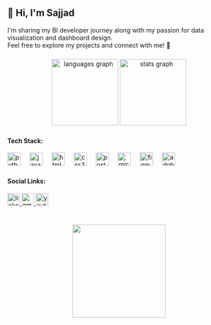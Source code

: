 <h2 align="left">👋 Hi, I'm Sajjad</h2>

<p align="left">I'm sharing my BI developer journey along with my passion for data visualization and dashboard design.<br>Feel free to explore my projects and connect with me! 🚀</p>



###

<div align="center">
  <img src="https://github-readme-stats.vercel.app/api/top-langs?username=Dashboard-Design&locale=en&hide_title=false&layout=compact&card_width=320&langs_count=6&theme=vue&hide_border=false" height="150" alt="languages graph"  />
  <img src="https://github-readme-stats.vercel.app/api?username=Dashboard-Design&hide_title=false&hide_rank=false&show_icons=true&include_all_commits=true&count_private=true&disable_animations=false&theme=vue&locale=en&hide_border=false" height="150" alt="stats graph"  />
</div>



###

<div align="left">
  <h4 align="left">Tech Stack: </h4>
  <img src="https://cdn.jsdelivr.net/gh/devicons/devicon/icons/python/python-original.svg" height="30" alt="python logo"  />
  <img width="12" />
  <img src="https://cdn.jsdelivr.net/gh/devicons/devicon/icons/javascript/javascript-original.svg" height="30" alt="javascript logo"  />
  <img width="12" />
  <img src="https://cdn.jsdelivr.net/gh/devicons/devicon/icons/html5/html5-original.svg" height="30" alt="html5 logo"  />
  <img width="12" />
  <img src="https://cdn.jsdelivr.net/gh/devicons/devicon/icons/css3/css3-original.svg" height="30" alt="css3 logo"  />
  <img width="12" />
  <img src="https://cdn.jsdelivr.net/gh/devicons/devicon/icons/postgresql/postgresql-original.svg" height="30" alt="postgresql logo"  />
  <img width="12" />
  <img src="https://cdn.jsdelivr.net/gh/devicons/devicon/icons/microsoftsqlserver/microsoftsqlserver-plain.svg" height="30" alt="microsoftsqlserver logo"  />
  <img width="12" />
  <img src="https://skillicons.dev/icons?i=figma" height="30" alt="figma logo"  />
  <img width="12" />
  <img src="https://skillicons.dev/icons?i=ai" height="30" alt="adobeillustrator logo"  />
</div>

###


<div align="left">
  <h4 align="left">Social Links: </h4>
  <a href="https://www.linkedin.com/in/sajjadahmadi/" target="_blank">
    <img src="https://img.shields.io/static/v1?message=LinkedIn&logo=linkedin&label=&color=0077B5&logoColor=white&labelColor=&style=for-the-badge" height="28" alt="linkedin logo"  />
  </a>
  <a href="malito:sajadahmadi727\@gmail.com" target="_blank">
    <img src="https://img.shields.io/static/v1?message=Gmail&logo=gmail&label=&color=D14836&logoColor=white&labelColor=&style=for-the-badge" height="28" alt="gmail logo"  />
  </a>
  <a href="https://www.youtube.com/@BI_plus_plus" target="_self">
    <img src="https://img.shields.io/static/v1?message=Youtube&logo=youtube&label=&color=FF0000&logoColor=white&labelColor=&style=for-the-badge" height="28" alt="youtube logo"  />
  </a>
</div>

<br clear="both">

###


<div align="center">
  <img height="210" src="https://media4.giphy.com/media/v1.Y2lkPTc5MGI3NjExeTNpYjkxcHJqY21xbm5ta2ducG5iZWFvaHprcnJhZW9lbnBoOWtvMCZlcD12MV9pbnRlcm5hbF9naWZfYnlfaWQmY3Q9Zw/Dh5q0sShxgp13DwrvG/giphy.gif"  />
</div>

###


<br clear="both">
